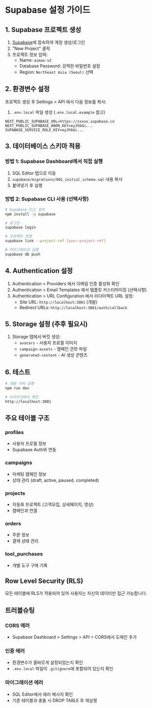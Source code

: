 # Supabase 설정 가이드

## 1. Supabase 프로젝트 생성

1. [Supabase](https://supabase.com)에 접속하여 계정 생성/로그인
2. "New Project" 클릭
3. 프로젝트 정보 입력:
   - Name: `aimax-v2`
   - Database Password: 강력한 비밀번호 설정
   - Region: `Northeast Asia (Seoul)` 선택

## 2. 환경변수 설정

프로젝트 생성 후 Settings > API 에서 다음 정보를 복사:

1. `.env.local` 파일 생성 (`.env.local.example` 참고)
```env
NEXT_PUBLIC_SUPABASE_URL=https://xxxxx.supabase.co
NEXT_PUBLIC_SUPABASE_ANON_KEY=eyJhbGc...
SUPABASE_SERVICE_ROLE_KEY=eyJhbGc...
```

## 3. 데이터베이스 스키마 적용

### 방법 1: Supabase Dashboard에서 직접 실행
1. SQL Editor 탭으로 이동
2. `supabase/migrations/001_initial_schema.sql` 내용 복사
3. 붙여넣기 후 실행

### 방법 2: Supabase CLI 사용 (선택사항)
```bash
# Supabase CLI 설치
npm install -g supabase

# 로그인
supabase login

# 프로젝트 연결
supabase link --project-ref [your-project-ref]

# 마이그레이션 실행
supabase db push
```

## 4. Authentication 설정

1. Authentication > Providers 에서 이메일 인증 활성화 확인
2. Authentication > Email Templates 에서 템플릿 커스터마이징 (선택사항)
3. Authentication > URL Configuration 에서 리다이렉트 URL 설정:
   - Site URL: `http://localhost:3001` (개발)
   - Redirect URLs: `http://localhost:3001/auth/callback`

## 5. Storage 설정 (추후 필요시)

1. Storage 탭에서 버킷 생성:
   - `avatars` - 사용자 프로필 이미지
   - `campaign-assets` - 캠페인 관련 파일
   - `generated-content` - AI 생성 콘텐츠

## 6. 테스트

```bash
# 개발 서버 실행
npm run dev

# 브라우저에서 확인
http://localhost:3001
```

## 주요 테이블 구조

### profiles
- 사용자 프로필 정보
- Supabase Auth와 연동

### campaigns
- 마케팅 캠페인 정보
- 상태 관리 (draft, active, paused, completed)

### projects
- 자동화 프로젝트 (고객모집, 상세페이지, 영상)
- 캠페인과 연결

### orders
- 주문 정보
- 결제 상태 관리

### tool_purchases
- 개별 도구 구매 기록

## Row Level Security (RLS)

모든 테이블에 RLS가 적용되어 있어 사용자는 자신의 데이터만 접근 가능합니다.

## 트러블슈팅

### CORS 에러
- Supabase Dashboard > Settings > API > CORS에서 도메인 추가

### 인증 에러
- 환경변수가 올바르게 설정되었는지 확인
- `.env.local` 파일이 `.gitignore`에 포함되어 있는지 확인

### 마이그레이션 에러
- SQL Editor에서 에러 메시지 확인
- 기존 테이블과 충돌 시 DROP TABLE 후 재실행